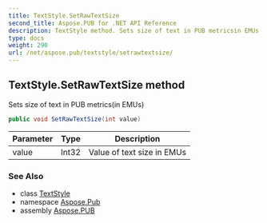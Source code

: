 ```yaml
---
title: TextStyle.SetRawTextSize
second_title: Aspose.PUB for .NET API Reference
description: TextStyle method. Sets size of text in PUB metricsin EMUs
type: docs
weight: 290
url: /net/aspose.pub/textstyle/setrawtextsize/
---
```

## TextStyle.SetRawTextSize method

Sets size of text in PUB metrics(in EMUs)

```csharp
public void SetRawTextSize(int value)
```

| Parameter | Type | Description |
| --- | --- | --- |
| value | Int32 | Value of text size in EMUs |

### See Also

* class [TextStyle](../)
* namespace [Aspose.Pub](../../textstyle/)
* assembly [Aspose.PUB](../../../)


